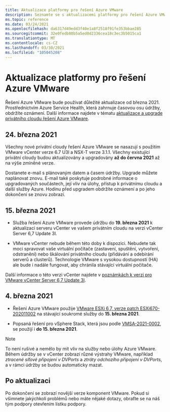 ```yaml
---
title: Aktualizace platformy pro řešení Azure VMware
description: Seznamte se s aktualizacemi platformy pro řešení Azure VMware.
ms.topic: reference
ms.date: 03/24/2021
ms.openlocfilehash: da6317d49edd3f40e1a8f2518f91fe353bbae285
ms.sourcegitcommit: 32e0fedb80b5a5ed0d2336cea18c3ec3b5015ca1
ms.translationtype: MT
ms.contentlocale: cs-CZ
ms.lasthandoff: 03/30/2021
ms.locfileid: "105045208"
---
```

# <a name="platform-updates-for-azure-vmware-solution"></a>Aktualizace platformy pro řešení Azure VMware

Řešení Azure VMware bude používat důležité aktualizace od března 2021. Prostřednictvím Azure Service Health, která zahrnuje časovou osu údržby, obdržíte oznámení. Další informace najdete v tématu [aktualizace a upgrade privátního cloudu řešení Azure VMware](concepts-upgrades.md).

## <a name="march-24-2021"></a>24. března 2021
Všechny nové privátní cloudy řešení Azure VMware se nasazují s použitím VMware vCenter verze 6.7 U3l a NSX-T verze 3.1.1. Všechny existující privátní cloudy budou aktualizovány a upgradovány **až do června 2021** až na výše zmíněné verze.

Dostanete e-mail s plánovaným datem a časem údržby. Upgrade můžete naplánovat znovu. E-mail také poskytuje podrobné informace o upgradovaných součástech, její vliv na úlohy, přístup k privátnímu cloudu a další služby Azure.  Hodinu před upgradem obdržíte oznámení a po jeho dokončení se znovu zobrazí.

## <a name="march-15-2021"></a>15. března 2021 

- Služba řešení Azure VMware provede údržbu do **19. března 2021** k aktualizaci serveru vCenter ve vašem privátním cloudu na verzi vCenter Server 6,7 Update 3l.

- VMware vCenter nebude během této doby k dispozici.  Nebudete tak moci spravovat vaše virtuální počítače (zastavení, spuštění, vytvoření, odstranění) nebo škálování privátního cloudu (přidávání a odebírání serverů a clusterů). Technologie VMware s vysokou dostupností (HA) ale bude i nadále fungovat, aby chránila stávající virtuální počítače. 
 
Další informace o této verzi vCenter najdete v [poznámkách k verzi pro VMware vCenter Server 6,7 Update 3l](https://docs.vmware.com/en/VMware-vSphere/6.7/rn/vsphere-vcenter-server-67u3l-release-notes.html).

## <a name="march-4-2021"></a>4. března 2021

- Řešení Azure VMware použije [VMware ESXi 6,7, verze patch ESXi670-202011002](https://docs.vmware.com/en/VMware-vSphere/6.7/rn/esxi670-202011002.html) na stávající soukromé služby do **15. března 2021**.

- Popsaná řešení pro vSphere Stack, která jsou podle [VMSA-2021-0002](https://www.vmware.com/security/advisories/VMSA-2021-0002.html), se použijí i **do 15. března 2021**.

>[!NOTE]
>To není rušivé a nemělo by mít vliv na služby nebo úlohy Azure VMware. Během údržby se v vCenter zobrazí různé výstrahy VMware, například _ztracené síťové připojení v DVPorts_ a _ztráty odchozího připojení v DVPorts_, a v rámci údržby se budou automaticky mazat.

## <a name="post-update"></a>Po aktualizaci
Po dokončení se zobrazí novější verze komponent VMware. Pokud si všimnete jakýchkoli problémů nebo máte nějaké dotazy, obraťte se na náš tým podpory otevřením lístku podpory.